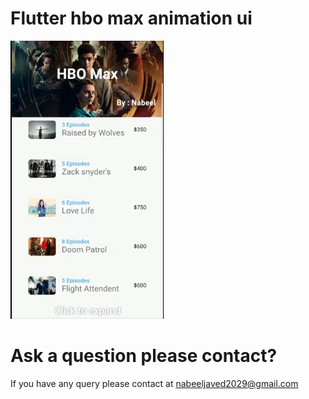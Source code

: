 # Flutter hbo max animation ui

![UI](/screenshots/1.png)

# Ask a question please contact?

If you have any query please contact at nabeeljaved2029@gmail.com

